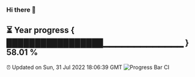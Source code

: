 ### Hi there 👋
⏳ Year progress { █████████████████▁▁▁▁▁▁▁▁▁▁▁▁▁ } 58.01 %
---
⏰ Updated on Sun, 31 Jul 2022 18:06:39 GMT
![Progress Bar CI](https://github.com/Moyi321/Moyi321/workflows/Progress%20Bar%20CI/badge.svg)
